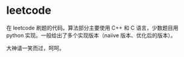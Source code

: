 # leetcode
在 leetcode 刷题的代码。算法部分主要使用 C++ 和 C 语言，少数题目用 python
实现。一般给出了多个实现版本（naiive 版本、优化后的版本）。

大神请一笑而过，呵呵。
